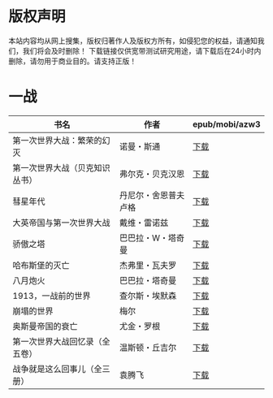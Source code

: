# 版权声明

本站内容均从网上搜集，版权归著作人及版权方所有，如侵犯您的权益，请通知我们，我们将会及时删除！ 下载链接仅供宽带测试研究用途，请下载后在24小时内删除，请勿用于商业目的。请支持正版！

# 一战

| 书名 | 作者 | epub/mobi/azw3 |
| --- | --- | --- |
| 第一次世界大战：繁荣的幻灭 | 诺曼・斯通 | [下载](https://url89.ctfile.com/f/31084289-1356995860-028486?p=8866) |
| 第一次世界大战（贝克知识丛书） | 弗尔克・贝克汉恩 | [下载](https://url89.ctfile.com/f/31084289-1357051600-703fba?p=8866) |
| 彗星年代 | 丹尼尔・舍恩普夫卢格 | [下载](https://url89.ctfile.com/f/31084289-1357047445-ebb29b?p=8866) |
| 大英帝国与第一次世界大战 | 戴维・雷诺兹 | [下载](https://url89.ctfile.com/f/31084289-1357039822-4fe1a8?p=8866) |
| 骄傲之塔 | 巴巴拉・W・塔奇曼 | [下载](https://url89.ctfile.com/f/31084289-1357037515-63cf76?p=8866) |
| 哈布斯堡的灭亡 | 杰弗里・瓦夫罗 | [下载](https://url89.ctfile.com/f/31084289-1357032763-6ef5f4?p=8866) |
| 八月炮火 | 巴巴拉・塔奇曼 | [下载](https://url89.ctfile.com/f/31084289-1357022260-f72b1c?p=8866) |
| 1913，一战前的世界 | 查尔斯・埃默森 | [下载](https://url89.ctfile.com/f/31084289-1357019293-a852b8?p=8866) |
| 崩塌的世界 | 梅尔 | [下载](https://url89.ctfile.com/f/31084289-1357013923-111e75?p=8866) |
| 奥斯曼帝国的衰亡 | 尤金・罗根 | [下载](https://url89.ctfile.com/f/31084289-1357009525-0dfc4f?p=8866) |
| 第一次世界大战回忆录（全五卷） | 温斯顿・丘吉尔 | [下载](https://url89.ctfile.com/f/31084289-1357005289-44d87f?p=8866) |
| 战争就是这么回事儿（全三册） | 袁腾飞 | [下载](https://url89.ctfile.com/f/31084289-1357004974-4965ec?p=8866) |
